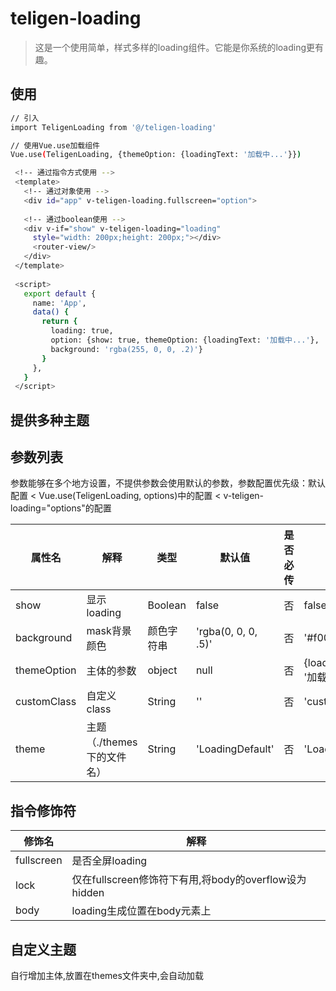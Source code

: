 # teligen-loading

> 这是一个使用简单，样式多样的loading组件。它能是你系统的loading更有趣。

## 使用

```bash
// 引入
import TeligenLoading from '@/teligen-loading'

// 使用Vue.use加载组件
Vue.use(TeligenLoading, {themeOption: {loadingText: '加载中...'}})

 <!-- 通过指令方式使用 -->
 <template>
   <!-- 通过对象使用 -->
   <div id="app" v-teligen-loading.fullscreen="option">
   
   <!-- 通过boolean使用 -->
   <div v-if="show" v-teligen-loading="loading" 
     style="width: 200px;height: 200px;"></div>
     <router-view/>
   </div>
 </template>
 
 <script>
   export default {
     name: 'App',
     data() {
       return {
         loading: true,
         option: {show: true, themeOption: {loadingText: '加载中...'}, 
         background: 'rgba(255, 0, 0, .2)'}
       }
     },
   }
 </script>
```

## 提供多种主题

## 参数列表

参数能够在多个地方设置，不提供参数会使用默认的参数，参数配置优先级：默认配置 < Vue.use(TeligenLoading, options)中的配置 < v-teligen-loading="options"的配置

| 属性名 | 解释 | 类型 | 默认值 | 是否必传 | 例子 |
| --------- | --------- | --------- | --------- | --------- | --------- |
| show | 显示loading | Boolean | false | 否 | false|
| background | mask背景颜色 | 颜色字符串 | 'rgba(0, 0, 0, .5)' | 否 | '#f00' |
| themeOption | 主体的参数 | object | null | 否 | {loadingText: '加载中...'} |
| customClass | 自定义class | String | '' | 否 | 'customClass' |
| theme | 主题（./themes下的文件名） | String | 'LoadingDefault' | 否 | 'LoadingBall' |

## 指令修饰符

| 修饰名 | 解释 | 
| --------- | --------- | 
| fullscreen | 是否全屏loading |
| lock | 仅在fullscreen修饰符下有用,将body的overflow设为hidden |
| body | loading生成位置在body元素上 |

## 自定义主题

自行增加主体,放置在themes文件夹中,会自动加载

